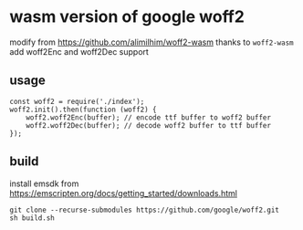 # wasm version of google woff2

modify from https://github.com/alimilhim/woff2-wasm
thanks to `woff2-wasm`
add woff2Enc and woff2Dec support


## usage

```
const woff2 = require('./index');
woff2.init().then(function (woff2) {
    woff2.woff2Enc(buffer); // encode ttf buffer to woff2 buffer
    woff2.woff2Dec(buffer); // decode woff2 buffer to ttf buffer
});
```

## build

install emsdk from https://emscripten.org/docs/getting_started/downloads.html

```
git clone --recurse-submodules https://github.com/google/woff2.git
sh build.sh
```
